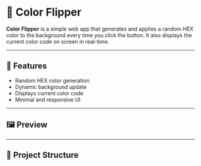 # 🎨 Color Flipper

**Color Flipper** is a simple web app that generates and applies a random HEX color to the background every time you click the button. It also displays the current color code on screen in real-time.

---

## 🚀 Features

- Random HEX color generation
- Dynamic background update
- Displays current color code
- Minimal and responsive UI

---

## 🖼️ Preview


---

## 📂 Project Structure

